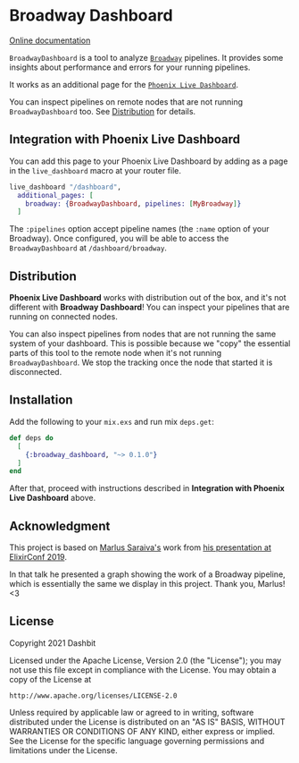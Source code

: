 # Broadway Dashboard

[Online documentation](https://hexdocs.pm/broadway_dashboard)

<!-- MDOC !-->

`BroadwayDashboard` is a tool to analyze [`Broadway`](https://hexdocs.pm/broadway)
pipelines. It provides some insights about performance and errors for
your running pipelines.

It works as an additional page for the [`Phoenix Live Dashboard`](https://hexdocs.pm/phoenix_live_dashboard).

You can inspect pipelines on remote nodes that are not running `BroadwayDashboard` too.
See [Distribution](#distribution) for details.

## Integration with Phoenix Live Dashboard

You can add this page to your Phoenix Live Dashboard by adding as a page in
the `live_dashboard` macro at your router file.

```elixir
live_dashboard "/dashboard",
  additional_pages: [
    broadway: {BroadwayDashboard, pipelines: [MyBroadway]}
  ]

```

The `:pipelines` option accept pipeline names (the `:name` option of your Broadway).
Once configured, you will be able to access the `BroadwayDashboard` at `/dashboard/broadway`.

## Distribution

**Phoenix Live Dashboard** works with distribution out of the box, and it's not different
with **Broadway Dashboard**! You can inspect your pipelines that are running on connected nodes.

You can also inspect pipelines from nodes that are not running the same system of
your dashboard. This is possible because we "copy" the essential parts of this
tool to the remote node when it's not running `BroadwayDashboard`. We stop the tracking
once the node that started it is disconnected.

<!-- MDOC -->

## Installation

Add the following to your `mix.exs` and run mix `deps.get`:

```elixir
def deps do
  [
    {:broadway_dashboard, "~> 0.1.0"}
  ]
end
```

After that, proceed with instructions described in **Integration with Phoenix Live Dashboard** above.

## Acknowledgment

This project is based on [Marlus Saraiva's](https://github.com/msaraiva/) work from
[his presentation at ElixirConf 2019](https://www.youtube.com/watch?v=tPu-P97-cbE).

In that talk he presented a graph showing the work of a Broadway pipeline, which is
essentially the same we display in this project.
Thank you, Marlus! <3

## License

Copyright 2021 Dashbit

Licensed under the Apache License, Version 2.0 (the "License");
you may not use this file except in compliance with the License.
You may obtain a copy of the License at

    http://www.apache.org/licenses/LICENSE-2.0

Unless required by applicable law or agreed to in writing, software
distributed under the License is distributed on an "AS IS" BASIS,
WITHOUT WARRANTIES OR CONDITIONS OF ANY KIND, either express or implied.
See the License for the specific language governing permissions and
limitations under the License.
